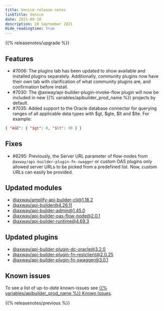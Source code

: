 ```yaml
---
title: Venice release notes
linkTitle: Venice
date: 2021-09-10
description: 10 September 2021
Hide_readingtime: true
---
```


{{% releasenotes/upgrade %}}

## Features

* #7006: The plugins tab has been updated to show available and installed plugins separately. Additionally, community plugins now have their own tab with clarification of what community plugins are, and confirmation before install.
* #7030: The @axway/api-builder-plugin-invoke-flow plugin will now be included in new {{% variables/apibuilder_prod_name %}} projects by default.
* #7035: Added support to the Oracle database connector for querying ranges of all applicable data types with $gt, $gte, $lt and $lte. For example:
```json
{ "AGE": { "$gt": 0, "$lt": 99 } }
```

## Fixes

* #6295: Previously, the Server URL parameter of flow-nodes from `@axway/api-builder-plugin-fn-swagger` or custom OAS plugins only allowed server URLs to be picked from a predefined list. Now, custom URLs can easily be provided.

## Updated modules

* [@axway/amplify-api-builder-cli@1.18.2](https://www.npmjs.com/package/@axway/amplify-api-builder-cli/v/1.18.2)
* [@axway/api-builder@4.26.11](https://www.npmjs.com/package/@axway/api-builder/v/4.26.11)
* [@axway/api-builder-admin@1.45.0](https://www.npmjs.com/package/@axway/api-builder-admin/v/1.45.0)
* [@axway/api-builder-oas-flow-node@2.0.1](https://www.npmjs.com/package/@axway/api-builder-oas-flow-node/v/2.0.1)
* [@axway/api-builder-runtime@4.69.3](https://www.npmjs.com/package/@axway/api-builder-runtime/v/4.69.3)

## Updated plugins

* [@axway/api-builder-plugin-dc-oracle@3.2.0](https://www.npmjs.com/package/@axway/api-builder-plugin-dc-oracle/v/3.2.0)
* [@axway/api-builder-plugin-fn-restclient@2.0.25](https://www.npmjs.com/package/@axway/api-builder-plugin-fn-restclient/v/2.0.25)
* [@axway/api-builder-plugin-fn-swagger@3.0.1](https://www.npmjs.com/package/@axway/api-builder-plugin-fn-swagger/v/3.0.1)

## Known issues

To see a list of up-to-date known-issues see [{{% variables/apibuilder_prod_name %}} Known Issues](/docs/known_issues).

{{% releasenotes/previous %}}
